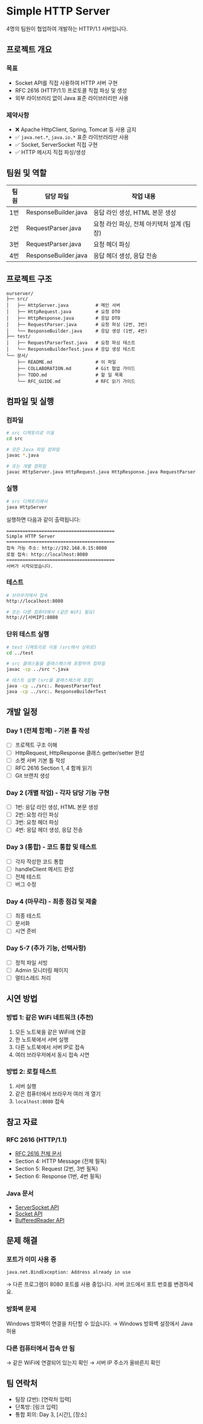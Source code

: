 # Simple HTTP Server

4명의 팀원이 협업하여 개발하는 HTTP/1.1 서버입니다.

## 프로젝트 개요

### 목표
- Socket API를 직접 사용하여 HTTP 서버 구현
- RFC 2616 (HTTP/1.1) 프로토콜 직접 파싱 및 생성
- 외부 라이브러리 없이 Java 표준 라이브러리만 사용

### 제약사항
- ❌ Apache HttpClient, Spring, Tomcat 등 사용 금지
- ✅ `java.net.*`, `java.io.*` 표준 라이브러리만 사용
- ✅ Socket, ServerSocket 직접 구현
- ✅ HTTP 메시지 직접 파싱/생성

## 팀원 및 역할

| 팀원 | 담당 파일 | 작업 내용 |
|------|-----------|-----------|
| 1번 | ResponseBuilder.java | 응답 라인 생성, HTML 본문 생성 |
| 2번 | RequestParser.java | 요청 라인 파싱, 전체 아키텍처 설계 (팀장) |
| 3번 | RequestParser.java | 요청 헤더 파싱 |
| 4번 | ResponseBuilder.java | 응답 헤더 생성, 응답 전송 |

## 프로젝트 구조
```
ourserver/
├── src/
│   ├── HttpServer.java          # 메인 서버
│   ├── HttpRequest.java         # 요청 DTO
│   ├── HttpResponse.java        # 응답 DTO
│   ├── RequestParser.java       # 요청 파싱 (2번, 3번)
│   └── ResponseBuilder.java     # 응답 생성 (1번, 4번)
├── test/
│   ├── RequestParserTest.java   # 요청 파싱 테스트
│   └── ResponseBuilderTest.java # 응답 생성 테스트
└── 문서/
    ├── README.md                # 이 파일
    ├── COLLABORATION.md         # Git 협업 가이드
    ├── TODO.md                  # 할 일 목록
    └── RFC_GUIDE.md             # RFC 읽기 가이드
```

## 컴파일 및 실행

### 컴파일
```bash
# src 디렉토리로 이동
cd src

# 모든 Java 파일 컴파일
javac *.java

# 또는 개별 컴파일
javac HttpServer.java HttpRequest.java HttpResponse.java RequestParser.java ResponseBuilder.java
```

### 실행
```bash
# src 디렉토리에서
java HttpServer
```

실행하면 다음과 같이 출력됩니다:
```
========================================
Simple HTTP Server
========================================
접속 가능 주소: http://192.168.0.15:8080
로컬 접속: http://localhost:8080
========================================
서버가 시작되었습니다.
```

### 테스트
```bash
# 브라우저에서 접속
http://localhost:8080

# 또는 다른 컴퓨터에서 (같은 WiFi 필요)
http://[서버IP]:8080
```

### 단위 테스트 실행
```bash
# test 디렉토리로 이동 (src에서 상위로)
cd ../test

# src 클래스들을 클래스패스에 포함하여 컴파일
javac -cp ../src *.java

# 테스트 실행 (src를 클래스패스에 포함)
java -cp ../src:. RequestParserTest
java -cp ../src:. ResponseBuilderTest
```

## 개발 일정

### Day 1 (전체 함께) - 기본 틀 작성
- [ ] 프로젝트 구조 이해
- [ ] HttpRequest, HttpResponse 클래스 getter/setter 완성
- [ ] 소켓 서버 기본 틀 작성
- [ ] RFC 2616 Section 1, 4 함께 읽기
- [ ] Git 브랜치 생성

### Day 2 (개별 작업) - 각자 담당 기능 구현
- [ ] 1번: 응답 라인 생성, HTML 본문 생성
- [ ] 2번: 요청 라인 파싱
- [ ] 3번: 요청 헤더 파싱
- [ ] 4번: 응답 헤더 생성, 응답 전송

### Day 3 (통합) - 코드 통합 및 테스트
- [ ] 각자 작성한 코드 통합
- [ ] handleClient 메서드 완성
- [ ] 전체 테스트
- [ ] 버그 수정

### Day 4 (마무리) - 최종 점검 및 제출
- [ ] 최종 테스트
- [ ] 문서화
- [ ] 시연 준비

### Day 5-7 (추가 기능, 선택사항)
- [ ] 정적 파일 서빙
- [ ] Admin 모니터링 페이지
- [ ] 멀티스레드 처리

## 시연 방법

### 방법 1: 같은 WiFi 네트워크 (추천)
1. 모든 노트북을 같은 WiFi에 연결
2. 한 노트북에서 서버 실행
3. 다른 노트북에서 서버 IP로 접속
4. 여러 브라우저에서 동시 접속 시연

### 방법 2: 로컬 테스트
1. 서버 실행
2. 같은 컴퓨터에서 브라우저 여러 개 열기
3. `localhost:8080` 접속

## 참고 자료

### RFC 2616 (HTTP/1.1)
- [RFC 2616 전체 문서](https://www.rfc-editor.org/rfc/rfc2616)
- Section 4: HTTP Message (전체 필독)
- Section 5: Request (2번, 3번 필독)
- Section 6: Response (1번, 4번 필독)

### Java 문서
- [ServerSocket API](https://docs.oracle.com/javase/8/docs/api/java/net/ServerSocket.html)
- [Socket API](https://docs.oracle.com/javase/8/docs/api/java/net/Socket.html)
- [BufferedReader API](https://docs.oracle.com/javase/8/docs/api/java/io/BufferedReader.html)

## 문제 해결

### 포트가 이미 사용 중
```
java.net.BindException: Address already in use
```
→ 다른 프로그램이 8080 포트를 사용 중입니다. 서버 코드에서 포트 번호를 변경하세요.

### 방화벽 문제
Windows 방화벽이 연결을 차단할 수 있습니다.
→ Windows 방화벽 설정에서 Java 허용

### 다른 컴퓨터에서 접속 안 됨
→ 같은 WiFi에 연결되어 있는지 확인
→ 서버 IP 주소가 올바른지 확인

## 팀 연락처
- 팀장 (2번): [연락처 입력]
- 단톡방: [링크 입력]
- 통합 회의: Day 3, [시간], [장소]
